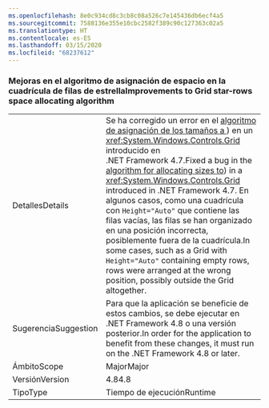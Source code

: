 ```yaml
---
ms.openlocfilehash: 8e0c934cd8c3cb8c08a526c7e145436db6ecf4a5
ms.sourcegitcommit: 7588136e355e10cbc2582f389c90c127363c02a5
ms.translationtype: HT
ms.contentlocale: es-ES
ms.lasthandoff: 03/15/2020
ms.locfileid: "68237612"
---
```

### <a name="improvements-to-grid-star-rows-space-allocating-algorithm"></a><span data-ttu-id="ba698-101">Mejoras en el algoritmo de asignación de espacio en la cuadrícula de filas de estrella</span><span class="sxs-lookup"><span data-stu-id="ba698-101">Improvements to Grid star-rows space allocating algorithm</span></span>

|   |   |
|---|---|
|<span data-ttu-id="ba698-102">Detalles</span><span class="sxs-lookup"><span data-stu-id="ba698-102">Details</span></span>|<span data-ttu-id="ba698-103">Se ha corregido un error en el [algoritmo de asignación de los tamaños a ](https://github.com/Microsoft/dotnet/blob/master/Documentation/compatibility/wpf-grid-allocation-of-space-to-star-columns.md)) en un <xref:System.Windows.Controls.Grid> introducido en .NET Framework 4.7.</span><span class="sxs-lookup"><span data-stu-id="ba698-103">Fixed a bug in the [algorithm for allocating sizes to](https://github.com/Microsoft/dotnet/blob/master/Documentation/compatibility/wpf-grid-allocation-of-space-to-star-columns.md)) in a <xref:System.Windows.Controls.Grid> introduced in .NET Framework 4.7.</span></span>  <span data-ttu-id="ba698-104">En algunos casos, como una cuadrícula con <code>Height=&quot;Auto&quot;</code> que contiene las filas vacías, las filas se han organizado en una posición incorrecta, posiblemente fuera de la cuadrícula.</span><span class="sxs-lookup"><span data-stu-id="ba698-104">In some cases, such as a Grid with <code>Height=&quot;Auto&quot;</code> containing empty rows, rows were arranged at the wrong position, possibly outside the Grid altogether.</span></span>|
|<span data-ttu-id="ba698-105">Sugerencia</span><span class="sxs-lookup"><span data-stu-id="ba698-105">Suggestion</span></span>|<span data-ttu-id="ba698-106">Para que la aplicación se beneficie de estos cambios, se debe ejecutar en .NET Framework 4.8 o una versión posterior.</span><span class="sxs-lookup"><span data-stu-id="ba698-106">In order for the application to benefit from these changes, it must run on the .NET Framework 4.8 or later.</span></span>|
|<span data-ttu-id="ba698-107">Ámbito</span><span class="sxs-lookup"><span data-stu-id="ba698-107">Scope</span></span>|<span data-ttu-id="ba698-108">Major</span><span class="sxs-lookup"><span data-stu-id="ba698-108">Major</span></span>|
|<span data-ttu-id="ba698-109">Versión</span><span class="sxs-lookup"><span data-stu-id="ba698-109">Version</span></span>|<span data-ttu-id="ba698-110">4.8</span><span class="sxs-lookup"><span data-stu-id="ba698-110">4.8</span></span>|
|<span data-ttu-id="ba698-111">Tipo</span><span class="sxs-lookup"><span data-stu-id="ba698-111">Type</span></span>|<span data-ttu-id="ba698-112">Tiempo de ejecución</span><span class="sxs-lookup"><span data-stu-id="ba698-112">Runtime</span></span>|
